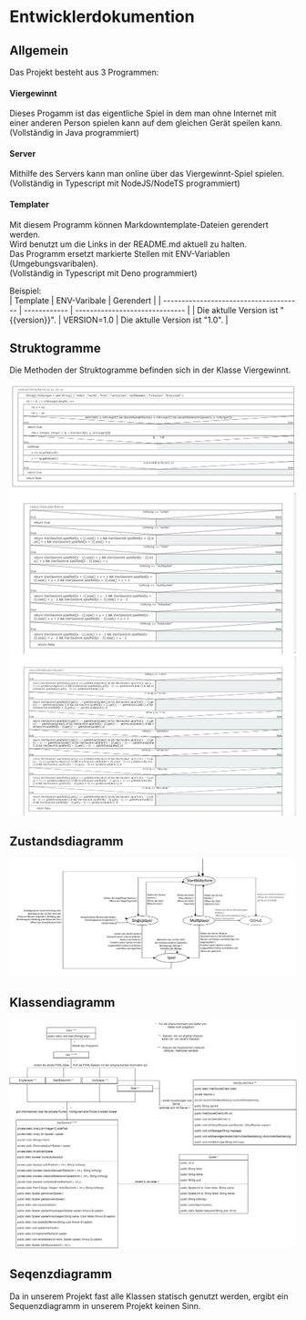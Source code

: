 # Entwicklerdokumention

## Allgemein

Das Projekt besteht aus 3 Programmen:

#### Viergewinnt

Dieses Progamm ist das eigentliche Spiel in dem man ohne Internet mit einer anderen Person spielen kann auf dem gleichen Gerät speilen kann.  
(Vollständig in Java programmiert)

#### Server

Mithilfe des Servers kann man online über das Viergewinnt-Spiel spielen.
(Vollständig in Typescript mit NodeJS/NodeTS programmiert)

#### Templater

Mit diesem Programm können Markdowntemplate-Dateien gerendert werden.  
Wird benutzt um die Links in der README.md aktuell zu halten.  
Das Programm ersetzt markierte Stellen mit ENV-Variablen (Umgebungsvaribalen).  
(Vollständig in Typescript mit Deno programmiert)  
  
Beispiel:  
| Template                               | ENV-Varibale | Gerendert                      |
| -------------------------------------- | ------------ | ------------------------------ |
| Die aktulle Version ist "{{version}}". | VERSION=1.0  | Die aktulle Version ist "1.0". |

## Struktogramme

Die Methoden der Struktogramme befinden sich in der Klasse Viergewinnt.

![sindVierInEinerReihe.jpg](dokumentation_bilder/SindVierineinerReihe.jpg)
![SindVierInEinerReihe3.png](dokumentation_bilder/SindVierInEinerReihe3.png)
![SindVierineinerReihe1.jpg](dokumentation_bilder/SindVierineinerReihe1.jpg)

## Zustandsdiagramm

![Zustandsdiagramm.jpg](dokumentation_bilder/Zustandsdiagramm.jpg)

## Klassendiagramm

![Klassendiagramm.png](dokumentation_bilder/Klassendiagramm.png)

## Seqenzdiagramm

Da in unserem Projekt fast alle Klassen statisch genutzt werden, ergibt ein Sequenzdiagramm in unserem Projekt keinen Sinn.